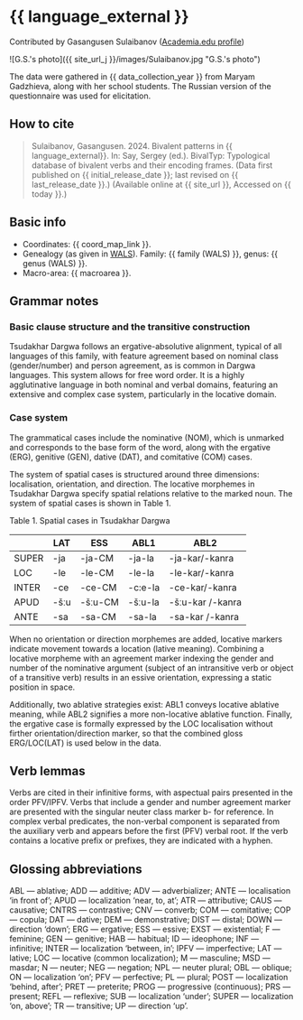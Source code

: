 # {{ language_external }}
Contributed by Gasangusen Sulaibanov ([Academia.edu profile](https://independent.academia.edu/GasangusenSulaibanov))

![G.S.'s photo]({{ site_url_j }}/images/Sulaibanov.jpg "G.S.'s photo")

The data were gathered in {{ data_collection_year }} from Maryam Gadzhieva, along with her school students. The Russian version of the questionnaire was used for elicitation.

## How to cite
> Sulaibanov, Gasangusen. 2024. Bivalent patterns in {{ language_external}}. 
> In: Say, Sergey (ed.). BivalTyp: Typological database of bivalent verbs and their encoding frames. 
> (Data first published on {{ initial_release_date }}; 
> last revised on {{ last_release_date }}.) (Available online at {{ site_url }}, 
> Accessed on {{ today }}.)

## Basic info
- Coordinates: {{ coord_map_link }}.
- Genealogy (as given in [WALS](https://wals.info/)). Family: {{ family (WALS) }}, genus: {{ genus (WALS) }}.
- Macro-area: {{ macroarea }}.

## Grammar notes

### Basic clause structure and the transitive construction

Tsudakhar Dargwa follows an ergative-absolutive alignment, typical of all languages of this family, with feature agreement based on nominal class (gender/number) and person agreement, as is common in Dargwa languages. This system allows for free word order. It is a highly agglutinative language in both nominal and verbal domains, featuring an extensive and complex case system, particularly in the locative domain.

### Case system

The grammatical cases include the nominative (NOM), which is unmarked and corresponds to the base form of the word, along with the ergative (ERG), genitive (GEN), dative (DAT), and comitative (COM) cases. 

The system of spatial cases is structured around three dimensions: localisation, orientation, and direction. The locative morphemes in Tsudakhar Dargwa specify spatial relations relative to the marked noun. The system of spatial cases is shown in Table 1.

Table 1. Spatial cases in Tsudakhar Dargwa 

|              |     LAT     |     ESS        |     ABL1        |     ABL2                |
|--------------|-------------|----------------|-----------------|-------------------------|
|     SUPER    |     -ja     |     -ja-CM     |     -ja-la      |     -ja-kar/-kanra      |
|     LOC      |     -le     |     -le-CM     |     -le-la      |     -le-kar/-kanra      |
|     INTER    |     -ce     |     -ce-CM     |     -c:e-la     |     -ce-kar/-kanra      |
|     APUD     |     -šːu    |     -šːu-CM    |     -šːu-la     |     -šːu-kar /-kanra    |
|     ANTE     |     -sa     |     -sa-CM     |     -sa-la      |     -sa-kar /-kanra     |

When no orientation or direction morphemes are added, locative markers indicate movement towards a location (lative meaning). Combining a locative morpheme with an agreement marker indexing the gender and number of the nominative argument (subject of an intransitive verb or object of a transitive verb) results in an essive orientation, expressing a static position in space.

Additionally, two ablative strategies exist: ABL1 conveys locative ablative meaning, while ABL2 signifies a more non-locative ablative function. Finally, the ergative case is formally expressed by the LOC localisation without firther orientation/direction marker, so that the combined gloss ERG/LOC(LAT) is used below in the data.

## Verb lemmas

Verbs are cited in their infinitive forms, with aspectual pairs presented in the order PFV/IPFV. Verbs that include a gender and number agreement marker are presented with the singular neuter class marker b- for reference. In complex verbal predicates, the non-verbal component is separated from the auxiliary verb and appears before the first (PFV) verbal root. If the verb contains a locative prefix or prefixes, they are indicated with a hyphen.

## Glossing abbreviations

ABL — ablative; ADD — additive; ADV — adverbializer; ANTE — localisation ‘in front of’; APUD — localization ‘near, to, at’; ATR — attributive; CAUS — causative; CNTRS — contrastive; CNV — converb; COM — comitative; COP — copula; DAT — dative; DEM — demonstrative; DIST — distal; DOWN — direction ‘down’; ERG — ergative; ESS — essive; EXST — existential; F — feminine; GEN — genitive; HAB — habitual; ID — ideophone; INF — infinitive; INTER — localization ‘between, in’; IPFV — imperfective; LAT — lative; LOC — locative (common localization); M — masculine; MSD — masdar; N — neuter; NEG — negation; NPL — neuter plural; OBL — oblique; ON — localization ‘on’; PFV — perfective; PL — plural; POST — localization ‘behind, after’; PRET — preterite; PROG — progressive (continuous); PRS — present; REFL — reflexive; SUB — localization ‘under’; SUPER — localization ‘on, above’; TR — transitive; UP — direction ‘up’.
